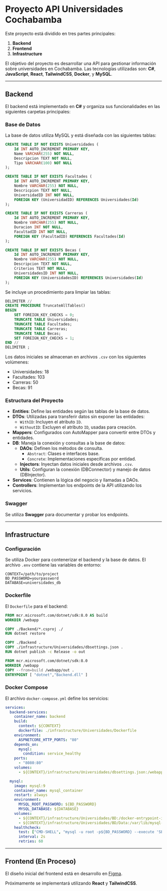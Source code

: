 # Proyecto API Universidades Cochabamba

Este proyecto está dividido en tres partes principales:

1. **Backend**
2. **Frontend**
3. **Infrastructure**

El objetivo del proyecto es desarrollar una API para gestionar información sobre universidades en Cochabamba. 
Las tecnologías utilizadas son: **C#**, **JavaScript**, **React**, **TailwindCSS**, **Docker**, y **MySQL**.

---

## Backend

El backend está implementado en **C#** y organiza sus funcionalidades en las siguientes carpetas principales:

### Base de Datos

La base de datos utiliza MySQL y está diseñada con las siguientes tablas:

```sql
CREATE TABLE IF NOT EXISTS Universidades (
    Id INT AUTO_INCREMENT PRIMARY KEY,
    Name VARCHAR(255) NOT NULL,
    Descripcion TEXT NOT NULL,
    Tipo VARCHAR(100) NOT NULL
);

CREATE TABLE IF NOT EXISTS Facultades (
    Id INT AUTO_INCREMENT PRIMARY KEY,
    Nombre VARCHAR(255) NOT NULL,
    Descricpion TEXT NOT NULL,
    UniversidadID INT NOT NULL,
    FOREIGN KEY (UniversidadID) REFERENCES Universidades(Id)
);

CREATE TABLE IF NOT EXISTS Carreras (
    Id INT AUTO_INCREMENT PRIMARY KEY,
    Nombre VARCHAR(255) NOT NULL,
    Duracion INT NOT NULL,
    FacultadID INT NOT NULL,
    FOREIGN KEY (FacultadID) REFERENCES Facultades(Id)
);

CREATE TABLE IF NOT EXISTS Becas (
    Id INT AUTO_INCREMENT PRIMARY KEY,
    Nombre VARCHAR(255) NOT NULL,
    Descripcion TEXT NOT NULL,
    Criterios TEXT NOT NULL,
    UniversidadesID INT NOT NULL,
    FOREIGN KEY (UniversidadesID) REFERENCES Universidades(Id)
);
```

Se incluye un procedimiento para limpiar las tablas:

```sql
DELIMITER //
CREATE PROCEDURE TruncateAllTables()
BEGIN
    SET FOREIGN_KEY_CHECKS = 0;
    TRUNCATE TABLE Universidades;
    TRUNCATE TABLE Facultades;
    TRUNCATE TABLE Carreras;
    TRUNCATE TABLE Becas;
    SET FOREIGN_KEY_CHECKS = 1;
END //
DELIMITER ;
```

Los datos iniciales se almacenan en archivos `.csv` con los siguientes volúmenes:
- Universidades: 18
- Facultades: 103
- Carreras: 50
- Becas: 91

### Estructura del Proyecto

- **Entities**: Define las entidades según las tablas de la base de datos.
- **DTOs**: Utilizadas para transferir datos sin exponer las entidades:
  - `WithID`: Incluyen el atributo `ID`.
  - `WithoutID`: Excluyen el atributo `ID`, usadas para creación.
- **Mappers**: Configurados con AutoMapper para convertir entre DTOs y entidades.
- **DB**: Maneja la conexión y consultas a la base de datos:
  - **DAOs**: Definen los métodos de consulta.
    - `Abstract`: Clases e interfaces base.
    - `Concrete`: Implementaciones específicas por entidad.
  - **Injectors**: Inyectan datos iniciales desde archivos `.csv`.
  - **Utils**: Configuran la conexión (DBConnector) y manejo de datos (DBInjector).
- **Services**: Contienen la lógica del negocio y llamadas a DAOs.
- **Controllers**: Implementan los endpoints de la API utilizando los servicios.

### Swagger

Se utiliza **Swagger** para documentar y probar los endpoints.

---

## Infrastructure

### Configuración

Se utiliza Docker para contenerizar el backend y la base de datos. El archivo `.env` contiene las variables de entorno:

```env
CONTEXT=/path/to/project
BD_PASSWORD=yourpassword
DATABASE=universidades_db
```

### Dockerfile

El `Dockerfile` para el backend:

```dockerfile
FROM mcr.microsoft.com/dotnet/sdk:8.0 AS build
WORKDIR /webapp

COPY ./Backend/*.csproj ./
RUN dotnet restore

COPY ./Backend .
COPY ./infrastructure/Universidades/dbsettings.json .
RUN dotnet publish -c Release -o out

FROM mcr.microsoft.com/dotnet/sdk:8.0
WORKDIR /webapp
COPY --from=build /webapp/out .
ENTRYPOINT [ "dotnet","Backend.dll" ]
```

### Docker Compose

El archivo `docker-compose.yml` define los servicios:

```yaml
services:
  backend-services:
    container_name: backend
    build:
      context: ${CONTEXT}
      dockerfile: ./infrastructure/Universidades/Dockerfile
    environment:
      ASPNETCORE_HTTP_PORTS: "80"
    depends_on:
      mysql:
        condition: service_healthy
    ports:
      - "8080:80"
    volumes:
      - ${CONTEXT}/infrastructure/Universidades/dbsettings.json:/webapp/dbsettings.json

  mysql:
    image: mysql:9
    container_name: mysql_container
    restart: always
    environment:
      MYSQL_ROOT_PASSWORD: ${BD_PASSWORD}
      MYSQL_DATABASE: ${DATABASE}
    volumes:
      - ${CONTEXT}/infrastructure/Universidades/BD:/docker-entrypoint-initdb.d
      - ${CONTEXT}/infrastructure/Universidades/BD/Data:/var/lib/mysql-files/
    healthcheck:
      test: ["CMD-SHELL", "mysql -u root -p${BD_PASSWORD} --execute 'SELECT @@GLOBAL.version;'"]
      interval: 2s
      retries: 60
```

---

## Frontend (En Proceso)

El diseño inicial del frontend está en desarrollo en [Figma](https://www.figma.com/proto/78kX36iHqfrJIOtxOAM0N6/Universidades-Bolivia%2FCochabamba?node-id=8-21&p=f&t=YagyBWjbI9mVylVa-1&scaling=min-zoom&content-scaling=fixed&page-id=8%3A19&starting-point-node-id=8%3A21).

Próximamente se implementará utilizando **React** y **TailwindCSS**.


